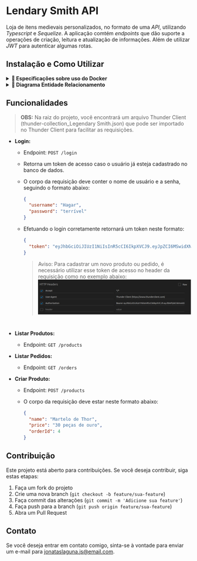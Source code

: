 # Lendary Smith API

Loja de itens medievais personalizados, no formato de uma _API_, utilizando _Typescript_ e _Sequelize_. A aplicação comtém _endpoints_ que dão suporte a operações de criação, leitura e atualização de informações. Além de utilizar _JWT_ para autenticar algumas rotas.

## Instalação e Como Utilizar

<details>
  <summary><strong>🐳 Especificações sobre uso do Docker</strong></summary>

```bash
# Após clonar o repositório, navegue até a raíz do projeto e instale as dependências com o comando:

npm install
```

> Rode os serviços `app-trybesmith` e `db` com o comando `docker-compose up -d --build`.

- Lembre-se de parar o `mysql` se estiver usando localmente na porta padrão (`3306`), ou adapte, caso queria fazer uso da aplicação em containers
- Esses serviços irão inicializar um container chamado `trybesmith_api` e outro chamado `trybesmith_db`.
- A partir daqui você pode rodar o container `trybesmith_api` via CLI ou abri-lo no VS Code.

  > Rode o comando `npm run db:reset` (este comando vai funcionar somente após a criação do tipos solicitados no requisito) para criar o banco de dados, as tabelas que serão utilizadas e populá-las.

  > Use o comando `docker exec -it trybesmith_api bash` para entrar no container.

  - Ele te dará acesso ao terminal interativo do container criado pelo compose, que está rodando em segundo plano.

- Para visualizar o logs do nodemon em seu terminal use os seguintes comandos:

  > `docker ps`: para visualizar os containers ativos e pegar o `CONTAINER ID`;

  > `docker logs -f <id_do_container>`: para visualizar os logs do seu servidor com nodemon;

</details>

<details>
  <summary><strong>🎲 Diagrama Entidade Relacionamento</strong></summary>
  O banco de dados do projeto segue a estrutura abaixo:

  <img src="images/diagram-der.png" height="200px" />

  O banco contém três tabelas: pessoas usuárias (`users`), produtos (`products`) e pedidos (`orders`).

</details>

## Funcionalidades

> <strong>OBS:</strong> Na raiz do projeto, você encontrará um arquivo Thunder Client (thunder-collection_Legendary Smith.json) que pode ser importado no Thunder Client para facilitar as requisições.

- **Login:**

  - Endpoint: `POST /login`
  - Retorna um token de acesso caso o usuário já esteja cadastrado no banco de dados.
  - O corpo da requisição deve conter o nome de usuário e a senha, seguindo o formato abaixo:

     ```json
    {
       "username": "Hagar",
       "password": "terrível"
    }
    ```
  - Efetuando o login corretamente retornará um token neste formato:
  
    ```json
    {
      "token": "eyJhbGciOiJIUzI1NiIsInR5cCI6IkpXVCJ9.eyJpZCI6MSwidXNlcm5hbWUiOiJIYWdhciIsImlhdCI6MTcwMzAwMzQ2NX0.j8Qo_KM8MfqJW-3U71RsMri13uUnplZMmvwEc_ARL9c"
    }
    ```

    > Aviso: Para cadastrar um novo produto ou pedido, é necessário utilizar esse token de acesso no header da requisição como no exemplo abaixo: </br>
     ![DER](./public/header-auth.png)

#

- **Listar Produtos:**

  - Endpoint: `GET /products`

- **Listar Pedidos:**
  - Endpoint: `GET /orders`

- **Criar Produto:**
  - Endpoint: `POST /products`
  - O corpo da requisição deve estar neste formato abaixo:
  
     ```json
     {
       "name": "Martelo de Thor",
       "price": "30 peças de ouro",
       "orderId": 4
    }
    ```
<!-- - **Criar Pedido:**  

  - Endpoint: `POST /orders`
  - O corpo da requisição deve estar neste formato abaixo:
  
     ```json
     {
       "productIds": [1, 2],
       "userId": 1
    }
    ``` -->

## Contribuição

Este projeto está aberto para contribuições. Se você deseja contribuir, siga estas etapas:

1. Faça um fork do projeto
2. Crie uma nova branch (`git checkout -b feature/sua-feature`)
3. Faça commit das alterações (`git commit -m 'Adicione sua feature'`)
4. Faça push para a branch (`git push origin feature/sua-feature`)
5. Abra um Pull Request

## Contato

Se você deseja entrar em contato comigo, sinta-se à vontade para enviar um e-mail para [jonataslaguna.js@email.com](mailto:jonataslaguna.js@email.com).